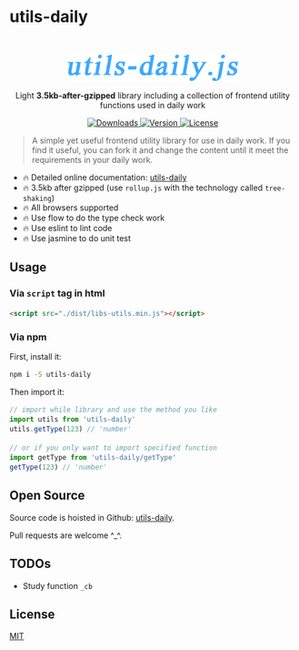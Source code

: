 # utils-daily

<br />

<p align="center">
  <a href="#" rel="noopener noreferrer">
    <img width="300" src="https://github.com/Yakima-Teng/utils-daily/raw/master/assets/logo.png" alt="utils-daily.js">
  </a>
</p>

<p align="center"> Light <b>3.5kb-after-gzipped</b> library including a collection of frontend utility functions used in daily work</p>

<p align="center">
  <a href="https://npmcharts.com/compare/utils-daily?minimal=true">
    <img src="https://img.shields.io/npm/dm/utils-daily.svg" alt="Downloads">
  </a>
  <a href="https://www.npmjs.com/package/utils-daily">
    <img src="https://img.shields.io/npm/v/utils-daily.svg" alt="Version">
  </a>
  <a href="https://www.npmjs.com/package/utils-daily">
    <img src="https://img.shields.io/npm/l/utils-daily.svg" alt="License">
  </a>
</p>

> A simple yet useful frontend utility library for use in daily work. If you find it useful, you can fork it and change the content until it meet the requirements in your daily work.


* 🔥 Detailed online documentation: [utils-daily](http://www.lookmaths.com/)
* 🔥 3.5kb after gzipped (use `rollup.js` with the technology called `tree-shaking`)
* 🔥 All browsers supported
* 🔥 Use flow to do the type check work
* 🔥 Use eslint to lint code
* 🔥 Use jasmine to do unit test


## Usage

### Via `script` tag in html

```html
<script src="./dist/libs-utils.min.js"></script>
```

### Via npm

First, install it:

```bash
npm i -S utils-daily
```

Then import it:

```javascript
// import while library and use the method you like
import utils from 'utils-daily'
utils.getType(123) // 'number'

// or if you only want to import specified function
import getType from 'utils-daily/getType'
getType(123) // 'number'
```


## Open Source

Source code is hoisted in Github: [utils-daily](https://github.com/Yakima-Teng/utils-daily).

Pull requests are welcome ^_^.


## TODOs

- Study function `_cb`


## License

[MIT](./LICENSE)
